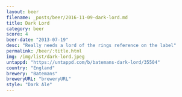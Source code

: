 ```yaml
---
layout: beer
filename: _posts/beer/2016-11-09-dark-lord.md
title: Dark Lord
category: beer
score: 4
beer-date: "2013-07-19"
desc: "Really needs a lord of the rings reference on the label"
permalink: /beer/:title.html
img: /img/list/dark-lord.jpeg
untappd: "https://untappd.com/b/batemans-dark-lord/35504"
country: "England"
brewery: "Batemans"
breweryURL: "breweryURL"
style: "Dark Ale"
---
```

